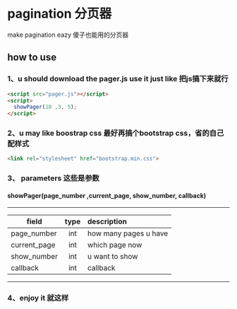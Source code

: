 # pagination 分页器 
make pagination eazy 傻子也能用的分页器

## how to use

### 1、u should  download the pager.js use it just like 把js搞下来就行
```html
<script src="pager.js"></script>
<script>
  showPager(10 ,3, 5);
</script>
```
### 2、u may like boostrap css 最好再搞个bootstrap css，省的自己配样式
```html
<link rel="stylesheet" href="bootstrap.min.css">
```

### 3、 parameters 这些是参数
#### showPager(page_number ,current_page, show_number, callback)
---
| field        | type           | description  |
| ------------- |:-------------:| :-----|
|page_number|int|how many pages u have|
|current_page|int|which page now|
|show_number|int|u want to show|
|callback|int|callback|
---
### 4、enjoy it 就这样
